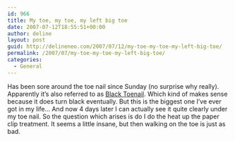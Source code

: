 ```yaml
---
id: 966
title: My toe, my toe, my left big toe
date: 2007-07-12T18:55:51+00:00
author: deline
layout: post
guid: http://delineneo.com/2007/07/12/my-toe-my-toe-my-left-big-toe/
permalink: /2007/07/my-toe-my-toe-my-left-big-toe/
categories:
  - General
---
```

Has been sore around the toe nail since Sunday (no surprise why really). Apparently it&#8217;s also referred to as [Black Toenail](http://walking.about.com/od/blisterfoot/a/blacktoenail.htm). Which kind of makes sense because it does turn black eventually. But this is the biggest one I&#8217;ve ever got in my life&#8230; And now 4 days later I can actually see it quite clearly under my toe nail. So the question which arises is do I do the heat up the paper clip treatment. It seems a little insane, but then walking on the toe is just as bad.
